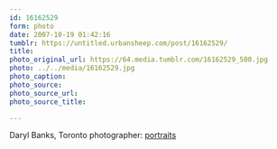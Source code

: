 ```yaml
---
id: 16162529
form: photo
date: 2007-10-19 01:42:16
tumblr: https://untitled.urbansheep.com/post/16162529/
title:
photo_original_url: https://64.media.tumblr.com/16162529_500.jpg
photo: ../../media/16162529.jpg
photo_caption:
photo_source:
photo_source_url:
photo_source_title:

---
```


<p>Daryl Banks, Toronto photographer: <a href="http://www.darylbanks.com/portraits.html">portraits</a></p>
